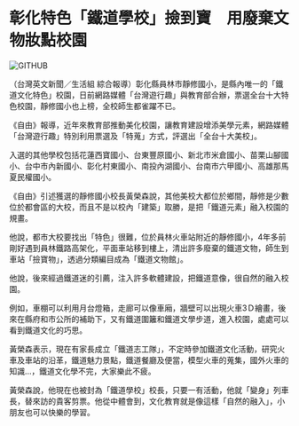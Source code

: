 # 彰化特色「鐵道學校」撿到寶　用廢棄文物妝點校園
![GITHUB](https://tnimage.taiwannews.com.tw/photos/shares/5a55c171e3545.jpg "git圖示")

（台灣英文新聞／生活組 綜合報導）彰化縣員林市靜修國小，是縣內唯一的「鐵道文化特色」校園，日前網路媒體「台灣遊行趣」與教育部合辦，票選全台十大特色校園，靜修國小也上榜，全校師生都雀躍不已。

《自由》報導，近年來教育部推動美化校園，讓教育建設增添美學元素，網路媒體「台灣遊行趣」特別利用票選及「特蒐」方式，評選出「全台十大美校」。

入選的其他學校包括花蓮西寶國小、台東豐原國小、新北市米倉國小、苗栗山腳國小、台中市內新國小、彰化村東國小、南投內湖國小、台南市六甲國小、高雄那馬夏民權國小。

《自由》引述獲選的靜修國小校長黃榮森說，其他美校大都位於鄉間，靜修是少數位於都會區的大校，而且不是以校內「建築」取勝，是把「鐵道元素」融入校園的規畫。

他說，都市大校要找出「特色」很難，位於員林火車站附近的靜修國小，4年多前剛好遇到員林鐵路高架化，平面車站移到樓上，清出許多廢棄的鐵道文物，師生到車站「撿寶物」，透過分類編目成為「鐵道文物館」。

他說，後來經過鐵道迷的引薦，注入許多軟體建設，把鐵道意像，很自然的融入校園。

例如，車棚可以利用月台燈箱，走廊可以像車廂，牆壁可以出現火車3Ｄ繪畫，後來在縣府和市公所的補助下，又有鐵道圍籬和鐵道文學步道，進入校園，處處可以看到鐵道文化的巧思。

黃榮森表示，現在有家長成立「鐵道志工隊」，不定時參加鐵道文化活動，研究火車及車站的沿革，鐵道魅力景點，鐵道餐廳及便當，模型火車的蒐集，國外火車的知識…，鐵道文化學不完，大家樂此不疲。​

黃榮森說，他現在也被封為「鐵道學校」校長，只要一有活動，他就「變身」列車長，替來訪的貴客剪票。他從中體會到，文化教育就是像這樣「自然的融入」，小朋友也可以快樂的學習。